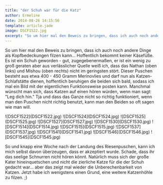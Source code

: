```yaml
---
title: "der Schuh war für die Katz"
author: Ermeline
date: 2014-08-26 14:15:56
template: article.jade
image: DSCF1522.jpg
excerpt: "So um hier mal den Beweis zu bringen, dass ich auch noch andere Dinge als Kopfbedeckungen filzen kann... Hoffentlich bekommt keiner Käsefüße. "
---
```


So um hier mal den Beweis zu bringen, dass ich auch noch andere Dinge
als Kopfbedeckungen filzen kann... Hoffentlich bekommt keiner Käsefüße.
Es ist ein Schuh geworden - gut, zugegebenermaßen, er ist ein wenig zu
groß geraten aber aus verlässlicher Quelle weiß ich, dass das Nathan
(oben links) und Mishou (oben rechts) nicht im geringsten stört. Dieser
Puschen besteht aus etwa 400 - 450 Gramm Merinovlies und darf nun als
Katzen-Schlafstätte dienen, hoffentlich beruhigen die beiden sich bald,
sodass ich mal ein Bild mit der eigentlichen Funktionsweise posten kann.
Manchmal wünscht man sich, dass Katzen auf einen hören würden, wenn man
sagt: "Leg dich hin." Tja und dass das Ganze nicht so richtig
funktioniert, wenn man den Puschen nicht richtig benutzt, kann man den
Beiden so oft sagen wie man will.


<div class='slideshow'>
![DSCF1522](DSCF1522.jpg)
![DSCF1524](DSCF1524.jpg)
![DSCF1525](DSCF1525.jpg)
![DSCF1527](DSCF1527.jpg)
![DSCF1530](DSCF1530.jpg)
![DSCF1514](DSCF1514.jpg)
![DSCF1515](DSCF1515.jpg)
![DSCF1537](DSCF1537.jpg)
![DSCF1541](DSCF1541.jpg)
![DSCF1546](DSCF1546.jpg)
![DSCF1545](DSCF1545.jpg)
</div>

So und knapp eine Woche nach der Landung des Riesenpuschen, kann ich
mich selbst davon überzeugen, dass er akzeptiert wurde. Schade, dass ihr
das seelige Schnurren nicht hören könnt. Natürlich muss sich der große
Kater hineinquetschen und nicht die zierliche Katze für die der Schuh
gedacht war... aber das zeigt mal wieder die Unberechenbarkeit von
Katzen. Jetzt habe ich wenigstens einen Grund, eine weitere Katzenhöhle
zu filzen. ;)
